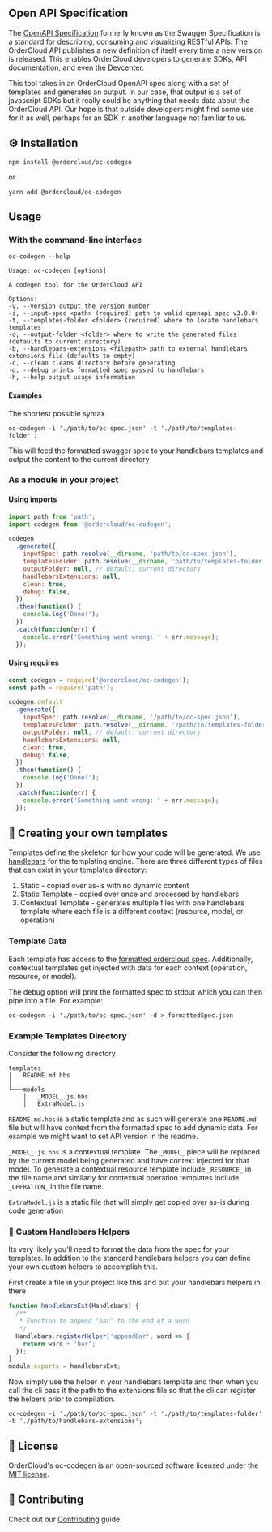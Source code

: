## Open API Specification

The [OpenAPI Specification](https://swagger.io/docs/specification/about/) formerly known as the Swagger Specification is a standard for describing, consuming and visualizing RESTful APIs. The OrderCloud API publishes a new definition of itself every time a new version is released. This enables OrderCloud developers to generate SDKs, API documentation, and even the [Devcenter](https://developer.ordercloud.io).

This tool takes in an OrderCloud OpenAPI spec along with a set of templates and generates an output. In our case, that output is a set of javascript SDKs but it really could be anything that needs data about the OrderCloud API. Our hope is that outside developers might find some use for it as well, perhaps for an SDK in another language not familiar to us.

## ⚙️ Installation

```shell
npm install @ordercloud/oc-codegen
```

or

```shell
yarn add @ordercloud/oc-codegen
```

## Usage

### With the command-line interface

```shell
oc-codegen --help

Usage: oc-codegen [options]

A codegen tool for the OrderCloud API

Options:
-v, --version output the version number
-i, --input-spec <path> (required) path to valid openapi spec v3.0.0+
-t, --templates-folder <folder> (required) where to locate handlebars templates
-o, --output-folder <folder> where to write the generated files (defaults to current directory)
-b, --handlebars-extensions <filepath> path to external handlebars extensions file (defaults to empty)
-c, --clean cleans directory before generating
-d, --debug prints formatted spec passed to handlebars
-h, --help output usage information
```

#### Examples

The shortest possible syntax

<!--
TODO: make input spec an optional parameter when
we have this deployed somewhere (default to prod api spec url)
-->

```shell
oc-codegen -i './path/to/oc-spec.json' -t './path/to/templates-folder';
```

This will feed the formatted swagger spec to your handlebars templates and output the content to the current directory

### As a module in your project

#### Using imports

<!--
TODO: make input spec an optional parameter when
we have this deployed somewhere (default to prod api spec url)
-->

```javascript
import path from 'path';
import codegen from '@ordercloud/oc-codegen';

codegen
  .generate({
    inputSpec: path.resolve(__dirname, 'path/to/oc-spec.json'),
    templatesFolder: path.resolve(__dirname, 'path/to/templates-folder'),
    outputFolder: null, // default: current directory
    handlebarsExtensions: null,
    clean: true,
    debug: false,
  })
  .then(function() {
    console.log('Done!');
  })
  .catch(function(err) {
    console.error('Something went wrong: ' + err.message);
  });
```

#### Using requires

```javascript
const codegen = require('@ordercloud/oc-codegen');
const path = require('path');

codegen.default
  .generate({
    inputSpec: path.resolve(__dirname, '/path/to/oc-spec.json'),
    templatesFolder: path.resolve(__dirname, '/path/to/templates-folder'),
    outputFolder: null, // default: current directory
    handlebarsExtensions: null,
    clean: true,
    debug: false,
  })
  .then(function() {
    console.log('Done!');
  })
  .catch(function(err) {
    console.error('Something went wrong: ' + err.message);
  });
```

## 🔧 Creating your own templates

Templates define the skeleton for how your code will be generated. We use [handlebars](https://handlebarsjs.com/) for the templating engine. There are three different types of files that can exist in your templates directory:

1. Static - copied over as-is with no dynamic content
2. Static Template - copied over once and processed by handlebars
3. Contextual Template - generates multiple files with one handlebars template where each file is a different context (resource, model, or operation)

### Template Data

Each template has access to the [formatted ordercloud spec](https://ordercloudapi.github.io/oc-codegen/interfaces/formattedspec.html). Additionally, contextual templates get injected with data for each context (operation, resource, or model).

The debug option will print the formatted spec to stdout which you can then pipe into a file. For example:

<!--
TODO: make input spec an optional parameter when
we have this deployed somewhere (default to prod api spec url)
-->

```shell
oc-codegen -i './path/to/oc-spec.json' -d > formattedSpec.json
```

### Example Templates Directory

Consider the following directory

```shell
templates
│   README.md.hbs
│
└───models
    │   _MODEL_.js.hbs
    │   ExtraModel.js
```

`README.md.hbs` is a static template and as such will generate one `README.md` file but will have context from the formatted spec to add dynamic data. For example we might want to set API version in the readme.

`_MODEL_.js.hbs` is a contextual template. The `_MODEL_` piece will be replaced by the current model being generated and have context injected for that model. To generate a contextual resource template include `_RESOURCE_` in the file name and similarly for contextual operation templates include `_OPERATION_` in the file name.

`ExtraModel.js` is a static file that will simply get copied over as-is during code generation

### 💁 Custom Handlebars Helpers

Its very likely you'll need to format the data from the spec for your templates. In addition to the standard handlebars helpers you can define your own custom helpers to accomplish this.

First create a file in your project like this and put your handlebars helpers in there

```javascript
function handlebarsExt(Handlebars) {
  /**
   * Function to append 'bar' to the end of a word
   */
  Handlebars.registerHelper('appendBar', word => {
    return word + 'bar';
  });
}
module.exports = handlebarsExt;
```

Now simply use the helper in your handlebars template and then when you call the cli pass it the path to the extensions file so that the cli can register the helpers prior to compilation.

<!--
TODO: make input spec an optional parameter when
we have this deployed somewhere (default to prod api spec url)
-->

```shell
oc-codegen -i './path/to/oc-spec.json' -t './path/to/templates-folder' -b './path/to/handlebars-extensions';
```

<!-- TODO: ADD LINKS once SDKs are done
### Real Examples

- Javascript SDK
- AngularJS SDK
- Angular SDK
 -->

## 📄 License

OrderCloud's oc-codegen is an open-sourced software licensed under the [MIT license](./LICENSE).

## 🤝 Contributing

Check out our [Contributing](./CONTRIBUTING.md) guide.
